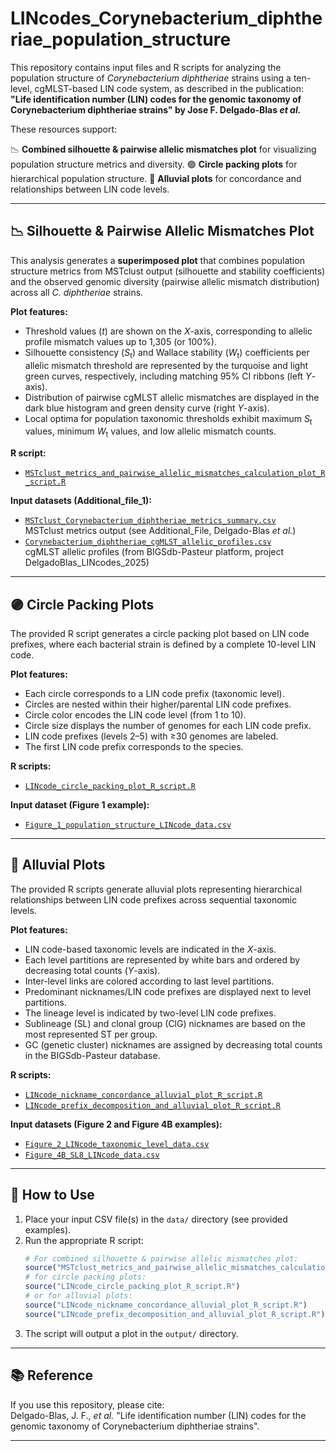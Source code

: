 # LINcodes_Corynebacterium_diphtheriae_population_structure

This repository contains input files and R scripts for analyzing the population structure of *Corynebacterium diphtheriae* strains using a ten-level, cgMLST-based LIN code system, as described in the publication:  
**"Life identification number (LIN) codes for the genomic taxonomy of Corynebacterium diphtheriae strains" by Jose F. Delgado-Blas *et al.***

These resources support:

📉 **Combined silhouette & pairwise allelic mismatches plot** for visualizing population structure metrics and diversity.
🟣 **Circle packing plots** for hierarchical population structure.
🌊 **Alluvial plots** for concordance and relationships between LIN code levels.

---

## 📉 Silhouette & Pairwise Allelic Mismatches Plot

This analysis generates a **superimposed plot** that combines population structure metrics from MSTclust output (silhouette and stability coefficients) and the observed genomic diversity (pairwise allelic mismatch distribution) across all *C. diphtheriae* strains.

**Plot features:**
- Threshold values (*t*) are shown on the *X*-axis, corresponding to allelic profile mismatch values up to 1,305 (or 100%).
- Silhouette consistency (*S*<sub>t</sub>) and Wallace stability (*W*<sub>t</sub>) coefficients per allelic mismatch threshold are represented by the turquoise and light green curves, respectively, including matching 95% CI ribbons (left *Y*-axis).
- Distribution of pairwise cgMLST allelic mismatches are displayed in the dark blue histogram and green density curve (right *Y*-axis).
- Local optima for population taxonomic thresholds exhibit maximum *S*<sub>t</sub> values, minimum *W*<sub>t</sub> values, and low allelic mismatch counts.

**R script:**  
- [`MSTclust_metrics_and_pairwise_allelic_mismatches_calculation_plot_R_script.R`](MSTclust_metrics_and_pairwise_allelic_mismatches_calculation_plot_R_script.R)

**Input datasets (Additional_file_1):**
- [`MSTclust_Corynebacterium_diphtheriae_metrics_summary.csv`](data/MSTclust_Corynebacterium_diphtheriae_metrics_summary.csv)  
  MSTclust metrics output (see Additional_File, Delgado-Blas *et al.*)
- [`Corynebacterium_diphtheriae_cgMLST_allelic_profiles.csv`](data/Corynebacterium_diphtheriae_cgMLST_allelic_profiles.csv)  
  cgMLST allelic profiles (from BIGSdb-Pasteur platform, project DelgadoBlas_LINcodes_2025)

---
  
## 🟣 Circle Packing Plots

The provided R script generates a circle packing plot based on LIN code prefixes, where each bacterial strain is defined by a complete 10-level LIN code.

**Plot features:**
- Each circle corresponds to a LIN code prefix (taxonomic level).
- Circles are nested within their higher/parental LIN code prefixes.
- Circle color encodes the LIN code level (from 1 to 10).
- Circle size displays the number of genomes for each LIN code prefix.
- LIN code prefixes (levels 2–5) with ≥30 genomes are labeled.
- The first LIN code prefix corresponds to the species.

**R scripts:**  
- [`LINcode_circle_packing_plot_R_script.R`](LINcode_circle_packing_plot_R_script.R)

**Input dataset (Figure 1 example):**  
- [`Figure_1_population_structure_LINcode_data.csv`](Figure_1_population_structure_LINcode_data.csv)
  
---

## 🌊 Alluvial Plots

The provided R scripts generate alluvial plots representing hierarchical relationships between LIN code prefixes across sequential taxonomic levels.

**Plot features:**
- LIN code-based taxonomic levels are indicated in the *X*-axis.
- Each level partitions are represented by white bars and ordered by decreasing total counts (*Y*-axis).
- Inter-level links are colored according to last level partitions.
- Predominant nicknames/LIN code prefixes are displayed next to level partitions.
- The lineage level is indicated by two-level LIN code prefixes.
- Sublineage (SL) and clonal group (ClG) nicknames are based on the most represented ST per group.
- GC (genetic cluster) nicknames are assigned by decreasing total counts in the BIGSdb-Pasteur database.

**R scripts:**  
- [`LINcode_nickname_concordance_alluvial_plot_R_script.R`](LINcode_nickname_concordance_alluvial_plot_R_script.R)  
- [`LINcode_prefix_decomposition_and_alluvial_plot_R_script.R`](LINcode_prefix_decomposition_and_alluvial_plot_R_script.R)

**Input datasets (Figure 2 and Figure 4B examples):**  
- [`Figure_2_LINcode_taxonomic_level_data.csv`](Figure_2_LINcode_taxonomic_level_data.csv)  
- [`Figure_4B_SL8_LINcode_data.csv`](Figure_4B_SL8_LINcode_data.csv)

---

## 🚀 How to Use

1. Place your input CSV file(s) in the `data/` directory (see provided examples).
2. Run the appropriate R script:  
    ```r
    # For combined silhouette & pairwise allelic mismatches plot:
    source("MSTclust_metrics_and_pairwise_allelic_mismatches_calculation_plot_R_script.R")
    # for circle packing plots:
    source("LINcode_circle_packing_plot_R_script.R")
    # or for alluvial plots:
    source("LINcode_nickname_concordance_alluvial_plot_R_script.R")
    source("LINcode_prefix_decomposition_and_alluvial_plot_R_script.R")
    ```
3. The script will output a plot in the `output/` directory.

---

## 📚 Reference

If you use this repository, please cite:  
Delgado-Blas, J. F., *et al.* "Life identification number (LIN) codes for the genomic taxonomy of Corynebacterium diphtheriae strains".

---
